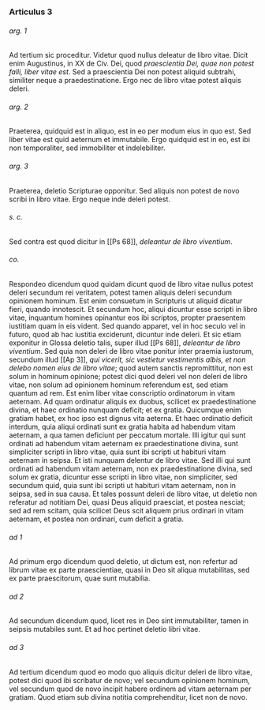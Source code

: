 ### Articulus 3

###### arg. 1
Ad tertium sic proceditur. Videtur quod nullus deleatur de libro vitae. Dicit enim Augustinus, in XX de Civ. Dei, quod *praescientia Dei, quae non potest falli, liber vitae est*. Sed a praescientia Dei non potest aliquid subtrahi, similiter neque a praedestinatione. Ergo nec de libro vitae potest aliquis deleri.

###### arg. 2
Praeterea, quidquid est in aliquo, est in eo per modum eius in quo est. Sed liber vitae est quid aeternum et immutabile. Ergo quidquid est in eo, est ibi non temporaliter, sed immobiliter et indelebiliter.

###### arg. 3
Praeterea, deletio Scripturae opponitur. Sed aliquis non potest de novo scribi in libro vitae. Ergo neque inde deleri potest.

###### s. c.
Sed contra est quod dicitur in [[Ps 68]], *deleantur de libro viventium*.

###### co.
Respondeo dicendum quod quidam dicunt quod de libro vitae nullus potest deleri secundum rei veritatem, potest tamen aliquis deleri secundum opinionem hominum. Est enim consuetum in Scripturis ut aliquid dicatur fieri, quando innotescit. Et secundum hoc, aliqui dicuntur esse scripti in libro vitae, inquantum homines opinantur eos ibi scriptos, propter praesentem iustitiam quam in eis vident. Sed quando apparet, vel in hoc seculo vel in futuro, quod ab hac iustitia exciderunt, dicuntur inde deleri. Et sic etiam exponitur in Glossa deletio talis, super illud [[Ps 68]], *deleantur de libro viventium*. Sed quia non deleri de libro vitae ponitur inter praemia iustorum, secundum illud [[Ap 3]], *qui vicerit, sic vestietur vestimentis albis, et non delebo nomen eius de libro vitae*; quod autem sanctis repromittitur, non est solum in hominum opinione; potest dici quod deleri vel non deleri de libro vitae, non solum ad opinionem hominum referendum est, sed etiam quantum ad rem. Est enim liber vitae conscriptio ordinatorum in vitam aeternam. Ad quam ordinatur aliquis ex duobus, scilicet ex praedestinatione divina, et haec ordinatio nunquam deficit; et ex gratia. Quicumque enim gratiam habet, ex hoc ipso est dignus vita aeterna. Et haec ordinatio deficit interdum, quia aliqui ordinati sunt ex gratia habita ad habendum vitam aeternam, a qua tamen deficiunt per peccatum mortale. Illi igitur qui sunt ordinati ad habendum vitam aeternam ex praedestinatione divina, sunt simpliciter scripti in libro vitae, quia sunt ibi scripti ut habituri vitam aeternam in seipsa. Et isti nunquam delentur de libro vitae. Sed illi qui sunt ordinati ad habendum vitam aeternam, non ex praedestinatione divina, sed solum ex gratia, dicuntur esse scripti in libro vitae, non simpliciter, sed secundum quid, quia sunt ibi scripti ut habituri vitam aeternam, non in seipsa, sed in sua causa. Et tales possunt deleri de libro vitae, ut deletio non referatur ad notitiam Dei, quasi Deus aliquid praesciat, et postea nesciat; sed ad rem scitam, quia scilicet Deus scit aliquem prius ordinari in vitam aeternam, et postea non ordinari, cum deficit a gratia.

###### ad 1
Ad primum ergo dicendum quod deletio, ut dictum est, non refertur ad librum vitae ex parte praescientiae, quasi in Deo sit aliqua mutabilitas, sed ex parte praescitorum, quae sunt mutabilia.

###### ad 2
Ad secundum dicendum quod, licet res in Deo sint immutabiliter, tamen in seipsis mutabiles sunt. Et ad hoc pertinet deletio libri vitae.

###### ad 3
Ad tertium dicendum quod eo modo quo aliquis dicitur deleri de libro vitae, potest dici quod ibi scribatur de novo; vel secundum opinionem hominum, vel secundum quod de novo incipit habere ordinem ad vitam aeternam per gratiam. Quod etiam sub divina notitia comprehenditur, licet non de novo.

